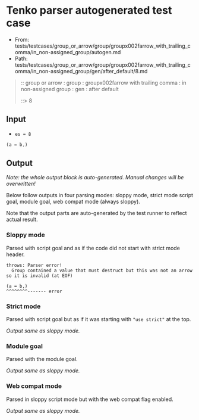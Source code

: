 # Tenko parser autogenerated test case

- From: tests/testcases/group_or_arrow/group/groupx002farrow_with_trailing_comma/in_non-assigned_group/autogen.md
- Path: tests/testcases/group_or_arrow/group/groupx002farrow_with_trailing_comma/in_non-assigned_group/gen/after_default/8.md

> :: group or arrow : group : groupx002farrow with trailing comma : in non-assigned group : gen : after default
>
> ::> 8

## Input

- `es = 8`

`````js
(a = b,)
`````

## Output

_Note: the whole output block is auto-generated. Manual changes will be overwritten!_

Below follow outputs in four parsing modes: sloppy mode, strict mode script goal, module goal, web compat mode (always sloppy).

Note that the output parts are auto-generated by the test runner to reflect actual result.

### Sloppy mode

Parsed with script goal and as if the code did not start with strict mode header.

`````
throws: Parser error!
  Group contained a value that must destruct but this was not an arrow so it is invalid (at EOF)

(a = b,)
^^^^^^^^------- error
`````

### Strict mode

Parsed with script goal but as if it was starting with `"use strict"` at the top.

_Output same as sloppy mode._

### Module goal

Parsed with the module goal.

_Output same as sloppy mode._

### Web compat mode

Parsed in sloppy script mode but with the web compat flag enabled.

_Output same as sloppy mode._
